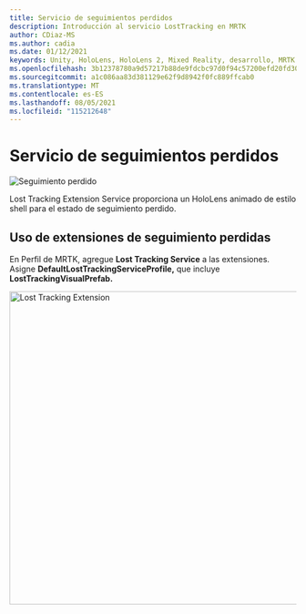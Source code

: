 ```yaml
---
title: Servicio de seguimientos perdidos
description: Introducción al servicio LostTracking en MRTK
author: CDiaz-MS
ms.author: cadia
ms.date: 01/12/2021
keywords: Unity, HoloLens, HoloLens 2, Mixed Reality, desarrollo, MRTK
ms.openlocfilehash: 3b12378780a9d57217b88de9fdcbc97d0f94c57200efd20fd30054b31aee669f
ms.sourcegitcommit: a1c086aa83d381129e62f9d8942f0fc889ffcab0
ms.translationtype: MT
ms.contentlocale: es-ES
ms.lasthandoff: 08/05/2021
ms.locfileid: "115212648"
---
```

# <a name="lost-tracking-service"></a>Servicio de seguimientos perdidos

![Seguimiento perdido](../images/lost-tracking/LostTrackingVisualization.jpg)

Lost Tracking Extension Service proporciona un HoloLens animado de estilo shell para el estado de seguimiento perdido.

## <a name="how-to-use-lost-tracking-extensions"></a>Uso de extensiones de seguimiento perdidas

En Perfil de MRTK, agregue **Lost Tracking Service** a las extensiones. Asigne **DefaultLostTrackingServiceProfile,** que incluye **LostTrackingVisualPrefab.**

<img src="../images/lost-tracking/LostTracking_Extensions.png" width="550" alt="Lost Tracking Extension">
